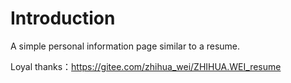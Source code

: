 # Introduction

A simple personal information page similar to a resume.

Loyal thanks：https://gitee.com/zhihua_wei/ZHIHUA.WEI_resume
